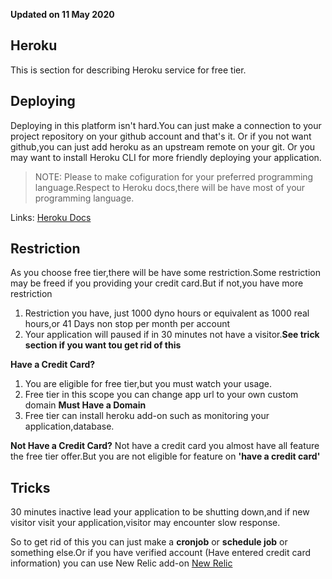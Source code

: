 **Updated on 11 May 2020**
## Heroku
This is section for describing Heroku service for free tier.


## Deploying
Deploying in this platform isn't hard.You can just make a connection to your project repository on your github account and that's it.
Or if you not want github,you can just add heroku as an upstream remote on your git.
Or you may want to install Heroku CLI for more friendly deploying your application.

> NOTE: Please to make cofiguration for your preferred programming
> language.Respect to Heroku docs,there will be have most of your
> programming language.

Links: [Heroku Docs](https://devcenter.heroku.com/)

## Restriction
As you choose free tier,there will be have some restriction.Some restriction may be freed if you providing your credit card.But if not,you have more restriction

1. Restriction you have, just 1000 dyno hours or equivalent as 1000 real hours,or 41 Days non stop per month per account
2. Your application will paused if in 30 minutes not have a visitor.**See trick section if you want tou get rid of this**

**Have a Credit Card?**
1. You are eligible for free tier,but you must watch your usage.
2. Free tier in this scope you can change app url to your own custom domain **Must Have a Domain**
3. Free tier can install heroku add-on such as monitoring your application,database.

**Not Have a Credit Card?**
Not have a credit card you almost have all feature the free tier offer.But you are not eligible for feature on **'have a credit card'**

## Tricks
30 minutes inactive lead your application to be shutting down,and if new visitor visit your application,visitor may encounter slow response. 

So to get rid of this you can just make a **cronjob** or **schedule job** or something else.Or if you have verified account (Have entered credit card information) you can use New Relic add-on [New Relic](https://elements.heroku.com/addons/newrelic)

